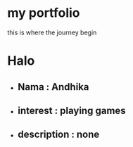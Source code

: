 # my portfolio
this is where the journey begin

# Halo

- ## Nama           : Andhika 
- ## interest       : playing games
- ## description    : none